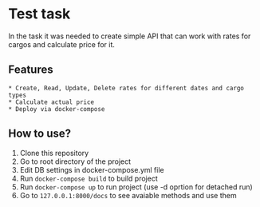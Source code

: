 # Test task

In the task it was needed to create simple API that can work with rates for cargos and calculate price for it.

## Features
    * Create, Read, Update, Delete rates for different dates and cargo types
    * Calculate actual price
    * Deploy via docker-compose

## How to use?

1. Clone this repository
2. Go to root directory of the project
3. Edit DB settings in docker-compose.yml file
4. Run `docker-compose build` to build project
5. Run `docker-compose up` to run project (use -d oprtion for detached run)
6. Go to `127.0.0.1:8000/docs` to see avaiable methods and use them
